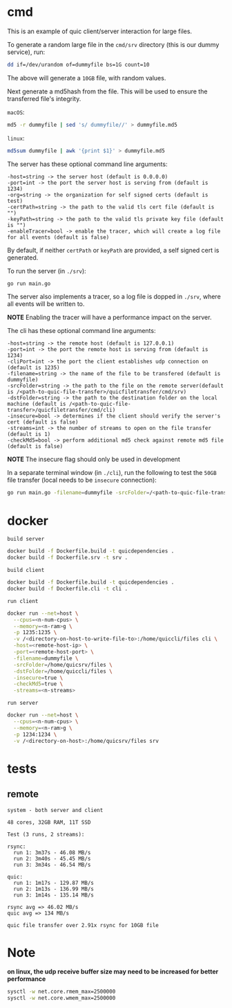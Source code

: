 # cmd

This is an example of quic client/server interaction for large files. 

To generate a random large file in the `cmd/srv` directory (this is our dummy service), run:
```bash
dd if=/dev/urandom of=dummyfile bs=1G count=10
```

The above will generate a `10GB` file, with random values.

Next generate a md5hash from the file. This will be used to ensure the transferred file's integrity.

`macOS`:
```bash
md5 -r dummyfile | sed 's/ dummyfile//' > dummyfile.md5
```

`linux`:
```bash
md5sum dummyfile | awk '{print $1}' > dummyfile.md5
```

The server has these optional command line arguments:
```
-host=string -> the server host (default is 0.0.0.0)
-port=int -> the port the server host is serving from (default is 1234)
-org=string -> the organization for self signed certs (default is test)
-certPath=string -> the path to the valid tls cert file (default is "")
-keyPath=string -> the path to the valid tls private key file (default is "")
-enableTracer=bool -> enable the tracer, which will create a log file for all events (default is false)
```

By default, if neither `certPath` or `keyPath` are provided, a self signed cert is generated.

To run the server (in `./srv`):
```bash
go run main.go
```

The server also implements a tracer, so a log file is dopped in `./srv`, where all events will be written to.

**NOTE** Enabling the tracer will have a performance impact on the server.

The cli has these optional command line arguments:
```
-host=string -> the remote host (default is 127.0.0.1)
-port=int -> the port the remote host is serving from (default is 1234)
-cliPort=int -> the port the client establishes udp connection on (default is 1235)
-filename=string -> the name of the file to be transfered (default is dummyfile)
-srcFolder=string -> the path to the file on the remote server(default is /<path-to-quic-file-transfer>/quicfiletransfer/cmd/srv)
-dstFolder=string -> the path to the destination folder on the local machine (default is /<path-to-quic-file-transfer>/quicfiletransfer/cmd/cli)
-insecure=bool -> determines if the client should verify the server's cert (default is false)
-streams=int -> the number of streams to open on the file transfer (default is 1)
-checkMd5=bool -> perform additional md5 check against remote md5 file (default is false)
```

**NOTE** The insecure flag should only be used in development

In a separate terminal window (in `./cli`), run the following to test the `50GB` file transfer (local needs to be `insecure` connection):
```bash
go run main.go -filename=dummyfile -srcFolder=/<path-to-quic-file-transfer>/quicfiletransfer/cmd/srv -dstFolder=/<path-to-quic-file-transfer>/quicfiletransfer/cmd/cli -insecure=true -checkMd5=true
```


# docker

`build server`
```bash
docker build -f Dockerfile.build -t quicdependencies .
docker build -f Dockerfile.srv -t srv .
```

`build client`
```bash
docker build -f Dockerfile.build -t quicdependencies .
docker build -f Dockerfile.cli -t cli .
```

`run client`
```bash
docker run --net=host \
  --cpus=<n-num-cpus> \
  --memory=<n-ram>g \
  -p 1235:1235 \
  -v /<directory-on-host-to-write-file-to>:/home/quiccli/files cli \
  -host=<remote-host-ip> \
  -port=<remote-host-port> \
  -filename=dummyfile \
  -srcFolder=/home/quicsrv/files \
  -dstFolder=/home/quiccli/files \
  -insecure=true \
  -checkMd5=true \
  -streams=<n-streams>
```

`run server`
```bash
docker run --net=host \
  --cpus=<n-num-cpus> \
  --memory=<n-ram>g \
  -p 1234:1234 \
  -v /<directory-on-host>:/home/quicsrv/files srv
```


# tests

## remote

`system - both server and client`
```
48 cores, 32GB RAM, 11T SSD
```

```
Test (3 runs, 2 streams):

rsync:
  run 1: 3m37s - 46.08 MB/s
  run 2: 3m40s - 45.45 MB/s
  run 3: 3m34s - 46.54 MB/s

quic:
  run 1: 1m17s - 129.87 MB/s
  run 2: 1m13s - 136.99 MB/s
  run 3: 1m14s - 135.14 MB/s

rsync avg => 46.02 MB/s
quic avg => 134 MB/s

quic file transfer over 2.91x rsync for 10GB file
```


# Note

**on linux, the udp receive buffer size may need to be increased for better performance**

```bash
sysctl -w net.core.rmem_max=2500000
sysctl -w net.core.wmem_max=2500000
```